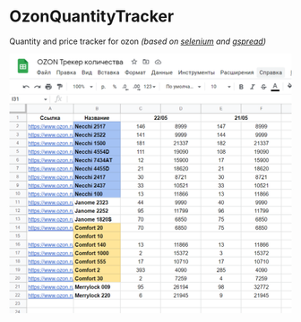# OzonQuantityTracker
Quantity and price tracker for ozon *(based on [selenium](https://github.com/SeleniumHQ/selenium) and [gspread](https://github.com/burnash/gspread))*

![logo](logo.png)
